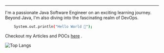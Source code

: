                                                                                   
---
I'm a passionate Java Software Engineer on an exciting learning journey.
Beyond Java, I'm also diving into the fascinating realm of DevOps.

```bash
    System.out.println("Hello World 👋");
```

Checkout my Articles and POCs [here](https://amritcsadhikari.github.io/profile/) .
<!--- ![Amrit's GitHub stats](https://github-readme-stats.vercel.app/api?username=amritcsadhikari&show_icons=true&theme=cobalt) -->

![Top Langs](https://github-readme-stats.vercel.app/api/top-langs/?username=amritcsadhikari&layout=compact&show_icons=true&theme=highcontrast)

<!---## Amrit Adhikari 
 Developer At - [THE STACK SCHOOL](https://github.com/thestackschool) -->
                 







